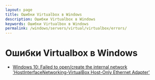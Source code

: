 ```yaml
---
layout: page
title: Ошибки Virtualbox в Windows
description: Ошибки Virtualbox в Windows
keywords: Ошибки Virtualbox в Windows
permalink: /windows/servers/virtual/virtualbox/errors/
---
```


# Ошибки Virtualbox в Windows

<ul>
    <li><a href="/windows/servers/virtual/virtualbox/errors/failed-to-open-create-the-internal-network/">Windows 10: Failed to open/create the internal network 'HostInterfaceNetworking-VirtualBox Host-Only Ethernet Adapter'</a></li>
</ul>
